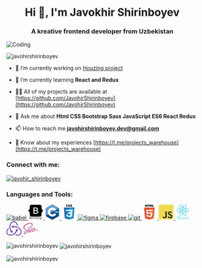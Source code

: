 <h1 align="center">Hi 👋, I'm Javokhir Shirinboyev</h1>
<h3 align="center">A kreative frontend developer from Uzbekistan</h3>
<img aligin="right" width="400" alt="Coding" src="https://camo.githubusercontent.com/5ddf73ad3a205111cf8c686f687fc216c2946a75005718c8da5b837ad9de78c9/68747470733a2f2f7468756d62732e6766796361742e636f6d2f4576696c4e657874446576696c666973682d736d616c6c2e676966"/>

<p align="left"> <img src="https://komarev.com/ghpvc/?username=javohirshirinboyev&label=Profile%20views&color=0e75b6&style=flat" alt="javohirshirinboyev" /> </p>

- 🔭 I’m currently working on [Houzing project](https://github.com/JavohirShirinboyev/houzing.git)

- 🌱 I’m currently learning **React and Redux**

- 👨‍💻 All of my projects are available at [https://github.com/JavohirShirinboyev](https://github.com/JavohirShirinboyev)

- 💬 Ask me about **Html CSS Bootstrap Sass JavaScript ES6 React Redux**

- 📫 How to reach me **javohirshirinboyev.dev@gmail.com**

- 📄 Know about my experiences [https://t.me/projects_warehouse](https://t.me/projects_warehouse)

<h3 align="left">Connect with me:</h3>
<p align="left">
<a href="https://www.leetcode.com/javohir_shirinboyev" target="blank"><img align="center" src="https://raw.githubusercontent.com/rahuldkjain/github-profile-readme-generator/master/src/images/icons/Social/leet-code.svg" alt="javohir_shirinboyev" height="30" width="40" /></a>
</p>

<h3 align="left">Languages and Tools:</h3>
<p align="left"> <a href="https://babeljs.io/" target="_blank" rel="noreferrer"> <img src="https://www.vectorlogo.zone/logos/babeljs/babeljs-icon.svg" alt="babel" width="40" height="40"/> </a> <a href="https://getbootstrap.com" target="_blank" rel="noreferrer"> <img src="https://raw.githubusercontent.com/devicons/devicon/master/icons/bootstrap/bootstrap-plain-wordmark.svg" alt="bootstrap" width="40" height="40"/> </a> <a href="https://www.w3schools.com/cpp/" target="_blank" rel="noreferrer"> <img src="https://raw.githubusercontent.com/devicons/devicon/master/icons/cplusplus/cplusplus-original.svg" alt="cplusplus" width="40" height="40"/> </a> <a href="https://www.w3schools.com/css/" target="_blank" rel="noreferrer"> <img src="https://raw.githubusercontent.com/devicons/devicon/master/icons/css3/css3-original-wordmark.svg" alt="css3" width="40" height="40"/> </a> <a href="https://www.figma.com/" target="_blank" rel="noreferrer"> <img src="https://www.vectorlogo.zone/logos/figma/figma-icon.svg" alt="figma" width="40" height="40"/> </a> <a href="https://firebase.google.com/" target="_blank" rel="noreferrer"> <img src="https://www.vectorlogo.zone/logos/firebase/firebase-icon.svg" alt="firebase" width="40" height="40"/> </a> <a href="https://git-scm.com/" target="_blank" rel="noreferrer"> <img src="https://www.vectorlogo.zone/logos/git-scm/git-scm-icon.svg" alt="git" width="40" height="40"/> </a> <a href="https://www.w3.org/html/" target="_blank" rel="noreferrer"> <img src="https://raw.githubusercontent.com/devicons/devicon/master/icons/html5/html5-original-wordmark.svg" alt="html5" width="40" height="40"/> </a> <a href="https://developer.mozilla.org/en-US/docs/Web/JavaScript" target="_blank" rel="noreferrer"> <img src="https://raw.githubusercontent.com/devicons/devicon/master/icons/javascript/javascript-original.svg" alt="javascript" width="40" height="40"/> </a> <a href="https://reactjs.org/" target="_blank" rel="noreferrer"> <img src="https://raw.githubusercontent.com/devicons/devicon/master/icons/react/react-original-wordmark.svg" alt="react" width="40" height="40"/> </a> <a href="https://redux.js.org" target="_blank" rel="noreferrer"> <img src="https://raw.githubusercontent.com/devicons/devicon/master/icons/redux/redux-original.svg" alt="redux" width="40" height="40"/> </a> <a href="https://sass-lang.com" target="_blank" rel="noreferrer"> <img src="https://raw.githubusercontent.com/devicons/devicon/master/icons/sass/sass-original.svg" alt="sass" width="40" height="40"/> </a> </p>

<p><img align="left" src="https://github-readme-stats.vercel.app/api/top-langs?username=javohirshirinboyev&show_icons=true&locale=en&layout=compact" alt="javohirshirinboyev" /></p>

<p>&nbsp;<img align="center" src="https://github-readme-stats.vercel.app/api?username=javohirshirinboyev&show_icons=true&locale=en" alt="javohirshirinboyev" /></p>

<p><img align="center" src="https://github-readme-streak-stats.herokuapp.com/?user=javohirshirinboyev&" alt="javohirshirinboyev" /></p>
